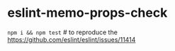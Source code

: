 # eslint-memo-props-check

`npm i && npm test` # to reproduce the https://github.com/eslint/eslint/issues/11414
